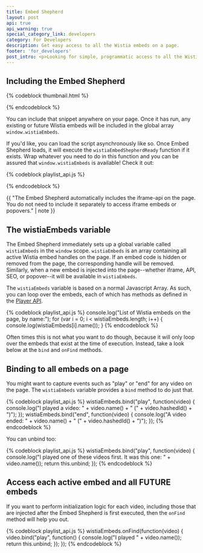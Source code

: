 ```yaml
---
title: Embed Shepherd
layout: post
api: true
api_warning: true
special_category_link: developers
category: For Developers
description: Get easy access to all the Wistia embeds on a page.
footer: 'for_developers'
post_intro: <p>Looking for simple, programmatic access to all the Wistia embeds on a page? Want to be notified anytime someone plays any Wistia video on your website?</p><p>The Embed Shepherd script provides a global list of all the Wistia embeds on the page, along with convenient functions to bind to all of them.</p>
---
```



## Including the Embed Shepherd

{% codeblock thumbnail.html %}
<script src="http://fast.wistia.net/static/embed_shepherd-v1.js"></script>
{% endcodeblock %}

You can include that snippet anywhere on your page. Once it has run, any existing 
or future Wistia embeds will be included in the global array `window.wistiaEmbeds`.

If you'd like, you can load the script asynchronously like so. Once Embed
Shepherd loads, it will execute the `wistiaEmbedShepherdReady` function if it
exists. Wrap whatever you need to do in this function and you can be assured
that `window.wistiaEmbeds` is available! Check it out:

{% codeblock playlist_api.js %}
<script>
  window.wistiaEmbedShepherdReady = function(){
    console.log("The Shepherd is ready!");
  }
</script>
<script src="http://fast.wistia.net/static/embed_shepherd-v1.js" async></script>
{% endcodeblock %}

{{ "The Embed Shepherd automatically includes the iframe-api on the page. You do not need to include it separately to access iframe embeds or popovers." | note }}


## The wistiaEmbeds variable

The Embed Shepherd immediately sets up a global variable called `wistiaEmbeds` 
in the `window` scope. `wistiaEmbeds` is an array containing all active Wistia 
embed handles on the page. If an embed code is hidden or removed from the page, 
the corresponding handle will be removed. Similarly, when a new embed is injected 
into the page--whether iframe, API, SEO, or popover--it will be available in `wistiaEmbeds`.

The `wistiaEmbeds` variable is based on a normal Javascript Array. As such, 
you can loop over the embeds, each of which has methods as defined in the 
[Player API](/player-api).

{% codeblock playlist_api.js %}
console.log("List of Wistia embeds on the page, by name:");
for (var i = 0; i < wistiaEmbeds.length; i++) {
  console.log(wistiaEmbeds[i].name());
}
{% endcodeblock %}

Often times this is not what you want to do though, because it will only loop 
over the embeds that exist at the time of execution. Instead, take a look 
below at the `bind` and `onFind` methods.

## Binding to all embeds on a page

You might want to capture events such as "play" or "end" for any video on the 
page. The `wistiaEmbeds` variable provides a `bind` method to do just that.

{% codeblock playlist_api.js %}
wistiaEmbeds.bind("play", function(video) {
  console.log("I played a video: " + video.name() + " (" + video.hashedId() + ")");
});
wistiaEmbeds.bind("end", function(video) {
  console.log("A video ended: " + video.name() + " (" + video.hashedId() + ")");
});
{% endcodeblock %}

You can unbind too:

{% codeblock playlist_api.js %}
wistiaEmbeds.bind("play", function(video) {
  console.log("I played one of these videos first. It was this one: " + video.name());
  return this.unbind;
});
{% endcodeblock %}


## Access each active embed and all FUTURE embeds

If you want to perform initialization logic for each video, including those 
that are injected after the Embed Shepherd is first executed, then the `onFind` 
method will help you out.

{% codeblock playlist_api.js %}
wistiaEmbeds.onFind(function(video) {
  video.bind("play", function() {
    console.log("I played " + video.name());
    return this.unbind;
  });
});
{% endcodeblock %}
